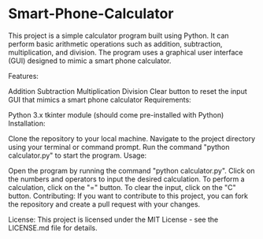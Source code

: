 # Smart-Phone-Calculator

This project is a simple calculator program built using Python. It can perform basic arithmetic operations such as addition, subtraction, multiplication, and division. The program uses a graphical user interface (GUI) designed to mimic a smart phone calculator.

Features:

Addition
Subtraction
Multiplication
Division
Clear button to reset the input
GUI that mimics a smart phone calculator
Requirements:

Python 3.x
tkinter module (should come pre-installed with Python)
Installation:

Clone the repository to your local machine.
Navigate to the project directory using your terminal or command prompt.
Run the command "python calculator.py" to start the program.
Usage:

Open the program by running the command "python calculator.py".
Click on the numbers and operators to input the desired calculation.
To perform a calculation, click on the "=" button.
To clear the input, click on the "C" button.
Contributing:
If you want to contribute to this project, you can fork the repository and create a pull request with your changes.

License:
This project is licensed under the MIT License - see the LICENSE.md file for details.
